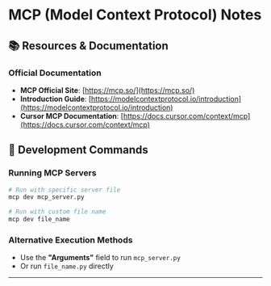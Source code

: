 # MCP (Model Context Protocol) Notes

## 📚 Resources & Documentation

### Official Documentation
- **MCP Official Site**: [https://mcp.so/](https://mcp.so/)
- **Introduction Guide**: [https://modelcontextprotocol.io/introduction](https://modelcontextprotocol.io/introduction)
- **Cursor MCP Documentation**: [https://docs.cursor.com/context/mcp](https://docs.cursor.com/context/mcp)

## 🚀 Development Commands

### Running MCP Servers
```bash
# Run with specific server file
mcp dev mcp_server.py

# Run with custom file name
mcp dev file_name
```

### Alternative Execution Methods
- Use the **"Arguments"** field to run `mcp_server.py`
- Or run `file_name.py` directly

---
